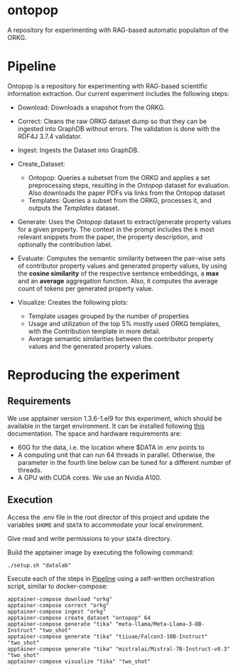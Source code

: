 # ontopop
A repository for experimenting with RAG-based automatic populaiton of the ORKG.
# Pipeline
Ontopop is a repository for experimenting with RAG-based scientific information extraction. Our current experiment includes the following steps:
* Download: Downloads a snapshot from the ORKG. 

* Correct: Cleans the raw ORKG dataset dump so that they can be ingested into GraphDB without errors. The validation is done with the RDF4J 3.7.4 validator.

* Ingest: Ingests the Dataset into GraphDB.

* Create_Dataset: 
    * Ontopop: Queries a subetset from the ORKG and applies a set preprocessing steps, resulting in the _Ontopop_ dataset for evaluation. Also downloads the paper PDFs via links from the Ontopop dataset
    * Templates: Queries a subset from the ORKG, processes it, and outputs the _Templates_ dataset.

* Generate: Uses the _Ontopop_ dataset to extract/generate property values for a given property. The context in the prompt includes the k most relevant snippets from the paper, the property description, and optionally the contribution label. 

* Evaluate: Computes the semantic similarity between the pair-wise sets of contributor property values and generated property values, by using the **cosine similarity** of the respective sentence embeddings, a **max** and an **average** aggregation function. Also, it computes the average count of tokens per generated property value.

* Visualize: Creates the following plots: 
    * Template usages grouped by the number of properties
    * Usage and utilization of the top 5% mostly used ORKG templates, with the Contribution template in more detail.
    * Average semantic similarities between the contributor property values and the generated property values.


# Reproducing the experiment
## Requirements
We use apptainer version 1.3.6-1.el9 for this experiment, which should be available in the target environment. It can be installed following [this](https://apptainer.org/docs/admin/main/installation.html) documentation. The space and hardware requirements are:
* 60G for the data, i.e. the location where $DATA in .env points to
* A computing unit that can run 64 threads in parallel. Otherwise, the parameter in the fourth line below can be tuned for a different number of threads.
* A GPU with CUDA cores. We use an Nvidia A100.

## Execution
Access the .env file in the root director of this project and update the variables `$HOME` and `$DATA` to accommodate your local environment.

Give read and write permissions to your `$DATA` directory.

Build the apptainer image by executing the following command:
```
./setup.sh "datalab"
```

Execute each of the steps in [Pipeline](#Pipeline) using a self-written orchestration script, similar to docker-compose:
```
apptainer-compose download "orkg"
apptainer-compose correct "orkg"
apptainer-compose ingest "orkg"
apptainer-compose create_dataset "ontopop" 64
apptainer-compose generate "tika" "meta-llama/Meta-Llama-3-8B-Instruct" "two_shot"
apptainer-compose generate "tika" "tiiuae/Falcon3-10B-Instruct" "two_shot"
apptainer-compose generate "tika" "mistralai/Mistral-7B-Instruct-v0.3" "two_shot"
apptainer-compose visualize "tika" "two_shot"
```


